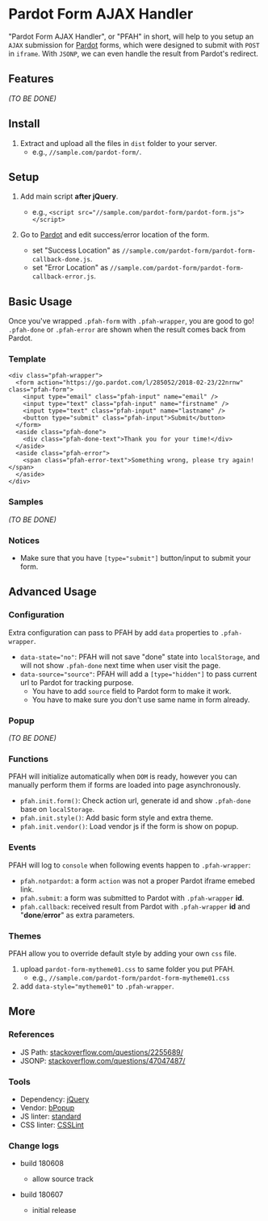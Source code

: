 # Pardot Form AJAX Handler

"Pardot Form AJAX Handler", or "PFAH" in short, will help to you setup an `AJAX` submission for [Pardot](https://www.pardot.com/) forms, which were designed to submit with `POST` in `iframe`. With `JSONP`, we can even handle the result from Pardot's redirect.

## Features

_(TO BE DONE)_

## Install

1. Extract and upload all the files in `dist` folder to your server.
    * e.g., `//sample.com/pardot-form/`.

## Setup

1. Add main script __after jQuery__.
    * e.g., `<script src="//sample.com/pardot-form/pardot-form.js"></script>`

2. Go to [Pardot](https://pi.pardot.com/form) and edit success/error location of the form.
    * set "Success Location" as `//sample.com/pardot-form/pardot-form-callback-done.js`.
    * set "Error Location" as `//sample.com/pardot-form/pardot-form-callback-error.js`.

## Basic Usage

Once you've wrapped `.pfah-form` with `.pfah-wrapper`, you are good to go!  
`.pfah-done` or `.pfah-error` are shown when the result comes back from Pardot.

### Template

    <div class="pfah-wrapper">
      <form action="https://go.pardot.com/l/285052/2018-02-23/22nrnw" class="pfah-form">
        <input type="email" class="pfah-input" name="email" />
        <input type="text" class="pfah-input" name="firstname" />
        <input type="text" class="pfah-input" name="lastname" />
        <button type="submit" class="pfah-input">Submit</button>
      </form>
      <aside class="pfah-done">
        <div class="pfah-done-text">Thank you for your time!</div>
      </aside>
      <aside class="pfah-error">
        <span class="pfah-error-text">Something wrong, please try again!</span>
      </aside>
    </div>

### Samples

_(TO BE DONE)_

### Notices

* Make sure that you have `[type="submit"]` button/input to submit your form.

## Advanced Usage

### Configuration

Extra configuration can pass to PFAH by add `data` properties to `.pfah-wrapper`.

* `data-state="no"`: PFAH will not save "done" state into `localStorage`, and will not show `.pfah-done` next time when user visit the page.
* `data-source="source"`: PFAH will add a `[type="hidden"]` to pass current url to Pardot for tracking purpose.
    * You have to add `source` field to Pardot form to make it work.
    * You have to make sure you don't use same name in form already.

### Popup

_(TO BE DONE)_

### Functions

PFAH will initialize automatically when `DOM` is ready, however you can manually perform them if forms are loaded into page asynchronously.

* `pfah.init.form()`: Check action url, generate id and show `.pfah-done` base on `localStorage`.
* `pfah.init.style()`: Add basic form style and extra theme.
* `pfah.init.vendor()`: Load vendor js if the form is show on popup.

### Events

PFAH will log to `console` when following events happen to `.pfah-wrapper`:

* `pfah.notpardot`: a form `action` was not a proper Pardot iframe emebed link.
* `pfah.submit`: a form was submitted to Pardot with `.pfah-wrapper` __id__.
* `pfah.callback`: received result from Pardot with `.pfah-wrapper` __id__ and "__done__/__error__" as extra parameters.

### Themes

PFAH allow you to override default style by adding your own `css` file.

1. upload `pardot-form-mytheme01.css` to same folder you put PFAH.
    * e.g., `//sample.com/pardot-form/pardot-form-mytheme01.css`
2. add `data-style="mytheme01"` to `.pfah-wrapper`.

## More

### References

* JS Path: [stackoverflow.com/questions/2255689/](https://stackoverflow.com/questions/2255689/)
* JSONP: [stackoverflow.com/questions/47047487/](https://stackoverflow.com/questions/47047487/)

### Tools

* Dependency: [jQuery](https://github.com/jquery/jquery)
* Vendor: [bPopup](https://github.com/dinbror/bpopup)
* JS linter: [standard](https://github.com/standard/standard)
* CSS linter: [CSSLint](https://github.com/CSSLint/csslint)

### Change logs

* build 180608
    * allow source track

* build 180607
    * initial release
